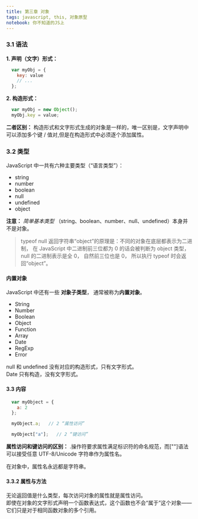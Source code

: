 ```yaml
---
title: 第三章 对象 
tags: javascript, this, 对象原型
notebook: 你不知道的JS上
---
```


### 3.1 语法
**1. 声明（文字）形式：**
```javascript
  var myObj = {
    key: value
    // ...
  };
```

**2. 构造形式：**
```javascript
  var myObj = new Object();
  myObj.key = value;
```
**二者区别：**
构造形式和文字形式生成的对象是一样的，唯一区别是，文字声明中可以添加多个键 / 值对,但是在构造形式中必须逐个添加属性。

### 3.2 类型
JavaScript 中一共有六种主要类型（“语言类型”）：
- string
- number
- boolean 
- null
- undefined
- object

**注意：** *简单基本类型* （string、boolean、number、null、undefined）本身并不是对象。

> typeof null 返回字符串“object”的原理是：不同的对象在底层都表示为二进制， 在 JavaScript 中二进制前三位都为 0 的话会被判断为 object 类型， null 的二进制表示是全 0， 自然前三位也是 0， 所以执行 typeof 时会返回“object”。

#### 内置对象
JavaScript 中还有一些 **对象子类型**， 通常被称为**内置对象**。
- String
- Number 
- Boolean 
- Object 
- Function 
- Array
- Date
- RegExp
- Error 

null 和 undefined 没有对应的构造形式，只有文字形式。</br>
Date 只有构造，没有文字形式。

#### 3.3 内容
```javascript
  var myObject = {
    a: 2
  };

  myObject.a;   // 2 “属性访问”

  myObject["a"];   // 2 “键访问”
```
**属性访问和键访问的区别：**
.操作符要求属性满足标识符的命名规范，而[""]语法可以接受任意 UTF-8/Unicode 字符串作为属性名。

在对象中，属性名永远都是字符串。

#### 3.3.2 属性与方法
无论返回值是什么类型，每次访问对象的属性就是属性访问。</br>
即使在对象的文字形式声明一个函数表达式，这个函数也不会“属于”这个对象——它们只是对于相同函数对象的多个引用。 


